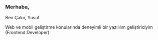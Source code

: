 ### Merhaba,

Ben Çakır, Yusuf

Web ve mobil geliştirme konularında deneyimli bir yazılılım geliştiriciyim (Frontend Developer)
